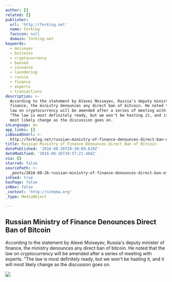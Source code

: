 ```yaml
---
author: []
related: []
publisher:
  url: 'http://forklog.net'
  name: Forklog
  favicon: null
  domain: forklog.net
keywords:
  - moiseyev
  - bitcoins
  - cryptocurrency
  - banned
  - issuance
  - laundering
  - russia
  - finance
  - experts
  - transactions
description: >-
  According to the statement by Alexei Moiseyev, Russia's deputy minister of
  finance, the ministry denounces any direct ban of bitcoin. He noted that the
  law on cryptocurrency will be amended after a series of meeting with experts.
  "The law is most definitely ready, but we won't be hasting it, and it will
  most likely change as the discussion goes on.
inLanguage: en
app_links: []
isBasedOnUrl: >-
  http://forklog.net/russian-ministry-of-finance-denounces-direct-ban-of-bitcoin/
title: Russian Ministry of Finance Denounces Direct Ban of Bitcoin
datePublished: '2016-08-26T20:30:09.619Z'
dateModified: '2016-08-26T19:57:21.466Z'
via: {}
starred: false
sourcePath: >-
  _posts/2016-08-26-russian-ministry-of-finance-denounces-direct-ban-of-bitcoin.md
inFeed: true
hasPage: false
inNav: false
_context: 'http://schema.org'
_type: MediaObject

---
```

<article style=""><h1>Russian Ministry of Finance Denounces Direct Ban of Bitcoin</h1><p>According to the statement by Alexei Moiseyev, Russia's deputy minister of finance, the ministry denounces any direct ban of bitcoin. He noted that the law on cryptocurrency will be amended after a series of meeting with experts. "The law is most definitely ready, but we won't be hasting it, and it will most likely change as the discussion goes on.</p><img src="http://forklog.net/wp-content/uploads/2016/08/07.png" /></article>